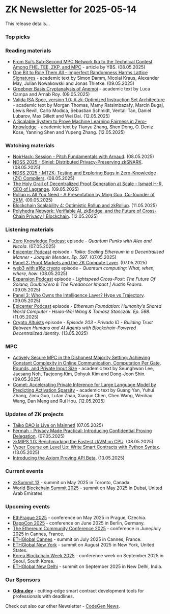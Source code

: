 # ZK Newsletter for 2025-05-14
This release details...

### Top picks

### Reading materials 
* [From Sui’s Sub-Second MPC Network Ika to the Technical Contest Among FHE, TEE, ZKP, and MPC](https://medium.com/ybbcapital/from-suis-sub-second-mpc-network-ika-to-the-technical-contest-among-fhe-tee-zkp-and-mpc-d3376a5c397c) - article by YBS. (08.05.2025)
* [One Bit to Rule Them All – Imperfect Randomness Harms Lattice Signatures](https://eprint.iacr.org/2025/820.pdf) - academic text by Simon Damm, Nicolai Kraus, Alexander May, Julian Nowakowski and Jonas Thietke. (09.05.2025)
* [Groebner Basis Cryptanalysis of Anemoi](https://eprint.iacr.org/2025/814.pdf) - academic text by Luca Campa and Arnab Roy. (09.05.2025)
* [Valida ISA Spec, version 1.0: A zk-Optimized Instruction Set Architecture](https://arxiv.org/pdf/2505.08114) - academic text by Morgan Thomas, Mamy Ratsimbazafy, Marcin Bugaj, Lewis Revill, Carlo Modica, Sebastian Schmidt, Ventali Tan, Daniel Lubarov, Max Gillett and Wei Dai. (12.05.2025)
* [A Scalable System to Prove Machine Learning Fairness in Zero-Knowledge](https://arxiv.org/pdf/2505.07997) - academic text by Tianyu Zhang, Shen Dong, O. Deniz Kose, Yanning Shen and Yupeng Zhang. (12.05.2025)

### Watching materials
* [NoirHack: Session - Pitch Fundamentals with Arnaud](https://www.youtube.com/watch?v=ha3VGfogsz8). (08.05.2025)
* [NDSS 2025 - Siniel: Distributed Privacy-Preserving zkSNARK](https://www.youtube.com/watch?v=7x2iHPfERRc). (08.05.2025)
* [NDSS 2025 - MTZK: Testing and Exploring Bugs in Zero-Knowledge (ZK) Compilers](https://www.youtube.com/watch?v=4AqwHEnXiJA). (08.05.2025)
* [The Holy Grail of Decentralized Proof Generation at Scale - Ismael H-R, CEO of Lagrange](https://www.youtube.com/watch?v=zv1JsaI775Y). (09.05.2025)
* [Rollup is All You Need - A Presentation by Ming Guo, Co-founder of ZKM](https://www.youtube.com/watch?v=4ScrWGNLwi8). (09.05.2025)
* [Blockchain Scalability 4: Optimistic Rollup and zkRollup](https://www.youtube.com/watch?v=qutudGZuxV4). (11.05.2025)
* [Polyhedra Network: Verifiable AI, zkBridge, and the Future of Cross-Chain Privacy | Blockchain](https://www.youtube.com/watch?v=u4e7Z9dUjM0). (12.05.2025)

### Listening materials
* [Zero Knowledge Podcast](https://zeroknowledge.fm/podcast/360/) episode - *Quantum Punks with Alex and Nicola*. (07.05.2025)
* [Epicenter Podcast](https://www.youtube.com/watch?v=yyiG3jwtWLk) episode - *Taiko: Scaling Ethereum in a Decentralised Manner - Joaquin Mendes. Ep. 597*. (07.05.2025)
* [Panel 2: Proof Markets and the ZK Compute Layer](https://www.youtube.com/watch?v=JLeMI0oryv4). (07.05.2025)
* [web3 with a16z crypto](https://a16zcrypto.com/posts/podcast/quantum-computing-what-when-where-how-fact-vs-fiction/) episode - *Quantum computing: What, when, where, how*. (08.05.2025)
* [Expansion Podcast](https://www.youtube.com/watch?v=a9yz5AGmyHg) episode - *Lightspeed Cross-Post: The Future Of Solana, DoubleZero & The Firedancer Impact | Austin Federa*. (09.05.2025)
* [Panel 3: Who Owns the Intelligence Layer? Hype vs Trajectory](https://www.youtube.com/watch?v=o43LWb1usCM). (09.05.2025)
* [Epicenter Podcast](https://www.youtube.com/watch?v=2-Nqd1pYddo) episode - *Ethereum Foundation: Humanity’s Shared World Computer - Hsiao-Wei Wang & Tomasz Stańczak. Ep. 598*. (11.05.2025)
* [Crypto Altuists](https://www.cryptoaltruists.com/blog/episode-203-privado-id-building-trust-between-humans-and-ai-agents-with-blockchain-powered-decentralized-identity) episode - *Episode 203 - Privado ID - Building Trust Between Humans and AI Agents with Blockchain-Powered Decentralized Identity*. (13.05.2025)

### MPC
 * [Actively Secure MPC in the Dishonest Majority Setting: Achieving Constant Complexity in Online Communication, Computation Per Gate, Rounds, and Private Input Size](https://eprint.iacr.org/2025/810.pdf) - academic text by Seunghwan Lee, Jaesang Noh, Taejeong Kim, Dohyuk Kim and Dong-Joon Shin. (09.05.2025)
* [Comet: Accelerating Private Inference for Large Language Model by Predicting Activation Sparsity](https://arxiv.org/pdf/2505.07239) - academic text by Guang Yan, Yuhui Zhang, Zimu Guo, Lutan Zhao, Xiaojun Chen, Chen Wang, Wenhao Wang, Dan Meng and Rui Hou. (12.05.2025)
  
### Updates of ZK projects
* [Taiko DAO is Live on Mainnet!](https://taiko.mirror.xyz/QI7xb1sHvU5tEhsMsF0oOLI8OlV2lRXvGPnklJbrxJc) (07.05.2025)
* [Fermah - Privacy Made Practical: Introducing Confidential Proving Delegation](https://www.fermah.xyz/blog-posts/confidential-proving-delegation). (07.05.2025)
* [zkMIPS 1.0: Benchmarking the Fastest zkVM on CPU](https://www.zkm.io/blog/zkmips-1-0-benchmarking-the-fastest-zkvm-on-cpu). (08.05.2025)
* [Vyper Course on Level Up: Write Smart Contracts with Python Syntax](https://scroll.io/blog/vyper-course-on-level-up). (13.05.2025)
* [Introducing the Axiom Proving API Beta](https://blog.axiom.xyz/axiom-api-beta/). (13.05.2025)
 
### Current events
* [zkSummit 13](https://www.zksummit.com/) - summit on May 2025 in Toronto, Canada.
* [World Blockchain Summit 2025](https://hodlsummit.com/dubai2025/) - summit on May 2025 in Dubai, United Arab Emirates.

### Upcoming events
* [EthPrague 2025](https://ethprague.com/) - conference on May 2025 in Prague, Czechia.
* [DappCon 2025](https://dappcon.io/#about) - conference on June 2025 in Berlin, Germany.
* [The Ethereum Community Conference 2025](https://ethcc.io/) - conference in June/July 2025 in Cannes, France.
* [ETHGlobal Cannes](https://ethglobal.com/events/cannes) - summit on July 2025 in Cannes, France.
* [ETHGlobal New York](https://ethglobal.com/events/newyork2025) - summit on August 2025 in New York, United States.
* [Korea Blockchain Week 2025](https://koreablockchainweek.com/) - conference week on September 2025 in Seoul, South Korea.
* [ETHGlobal New Delhi](https://ethglobal.com/events/newdelhi) - summit on September 2025 in New Delhi, India.

### Our Sponsors
* **[Odra.dev](https://odra.dev)** - cutting-edge smart contract development tools for professionals with deadlines.

Check out also our other Newsletter - [CodeGen News](https://codegen.substack.com/p/codegen-news-for-2025-05-14). 

